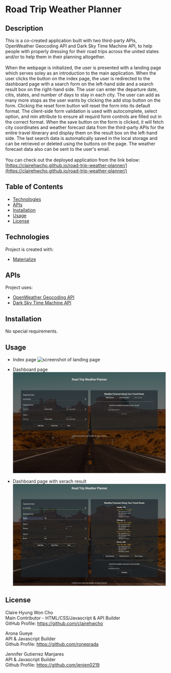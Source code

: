 <!-- omit in toc -->
# Road Trip Weather Planner

<!-- omit in toc -->
## Description
This is a co-created application built with two third-party APIs, OpenWeather Geocoding API and Dark Sky Time Machine API, to help people with properly dressing for their road trips across the united states and/or to help them in their planning altogether.
<br>
<br>
When the webpage is initialized, the user is presented with a landing page which serves soley as an introduction to the main application. When the user clicks the button on the index page, the user is redirected to the dashboard page with a search form on the left-hand side and a search result box on the right-hand side. The user can enter the departure date, citis, states, and number of days to stay in each city. The user can add as many more stops as the user wants by clicking the add stop button on the form. Clicking the reset form button will reset the form into its default format. The client-side form validation is used with autocomplete, select option, and min attribute to ensure all requird form controls are filled out in the correct format. When the save button on the form is clicked, it will fetch city coordinates and weather forecast data from the third-party APIs for the entire travel itinerary and display them on the result box on the left-hand side. The last search data is automatically saved in the local storage and can be retrieved or deleted using the buttons on the page. The weather forecast data also can be sent to the user's email.
<br>
<br>
You can check out the deployed application from the link below:
<br>
[https://clairehwcho.github.io/road-trip-weather-planner/](https://clairehwcho.github.io/road-trip-weather-planner/)

<!-- omit in toc -->
## Table of Contents
- [Technologies](#technologies)
- [APIs](#apis)
- [Installation](#installation)
- [Usage](#usage)
- [License](#license)

## Technologies
Project is created with:
- [Materialize](https://materializecss.com/)


## APIs
Project uses:
- [OpenWeather Geocoding API](https://openweathermap.org/api/geocoding-api)
- [Dark Sky Time Machine API](https://rapidapi.com/darkskyapis/api/dark-sky)

## Installation
No special requirements.

## Usage
- Index page
![screenshot of landing page](assets/images/screenshot_index.png)

- Dashboard page
![screenshot of dashboard](assets/images/screenshot_dashboard.png)

- Dashboard page with serach result
![screenshot of result](assets/images/screenshot_result.png)

## License
Claire Hyung Won Cho <br>
Main Contributor - HTML/CSS/Javascript & API Builder <br>
GitHub Profile: https://github.com/clairehwcho

Arona Gueye <br>
API & Javascript Builder <br>
Github Profile: https://github.com/roneprada

Jennifer Gutierrez Manjares <br>
API & Javascript Builder <br>
Github Profile: https://github.com/jenjen0219







